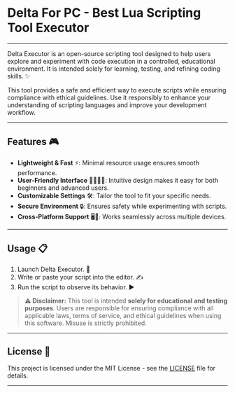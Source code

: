 # Delta For PC - Best Lua Scripting Tool Executor
---
Delta Executor is an open-source scripting tool designed to help users explore and experiment with code execution in a controlled, educational environment. It is intended solely for learning, testing, and refining coding skills. ✨  

This tool provides a safe and efficient way to execute scripts while ensuring compliance with ethical guidelines. Use it responsibly to enhance your understanding of scripting languages and improve your development workflow.

---

## Features 🎮

- **Lightweight & Fast** ⚡: Minimal resource usage ensures smooth performance.
- **User-Friendly Interface** 👩‍💻👨‍💻: Intuitive design makes it easy for both beginners and advanced users.
- **Customizable Settings** 🛠️: Tailor the tool to fit your specific needs.
- **Secure Environment** 🔒: Ensures safety while experimenting with scripts.
- **Cross-Platform Support** 🖥️📱: Works seamlessly across multiple devices.

---

## Usage 📋

1. Launch Delta Executor. 🚀
2. Write or paste your script into the editor. ✍️
3. Run the script to observe its behavior. ▶️

> **⚠️ Disclaimer:** This tool is intended **solely for educational and testing purposes**. Users are responsible for ensuring compliance with all applicable laws, terms of service, and ethical guidelines when using this software. Misuse is strictly prohibited.

---

## License 📜

This project is licensed under the MIT License - see the [LICENSE](LICENSE) file for details.

---
